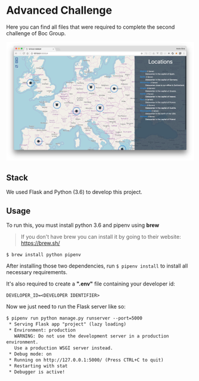 # Advanced Challenge

Here you can find all files that were required to complete the second challenge of Boc Group.

![](screenshot.png)

## Stack

We used Flask and Python (3.6) to develop this project.


## Usage

To run this, you must install python 3.6 and pipenv using **brew**

> If you don't have brew you can install it by going to their website: https://brew.sh/

```shel
$ brew install python pipenv
```


After installing those two dependencies, run ```$ pipenv install``` to install all necessary requirements.

It's also required to create a **".env"** file containing your developer id:

```text
DEVELOPER_ID=<DEVELOPER IDENTIFIER>
```


Now we just need to run the Flask server like so:
 
```shell
$ pipenv run python manage.py runserver --port=5000
 * Serving Flask app "project" (lazy loading)
 * Environment: production
   WARNING: Do not use the development server in a production environment.
   Use a production WSGI server instead.
 * Debug mode: on
 * Running on http://127.0.0.1:5000/ (Press CTRL+C to quit)
 * Restarting with stat
 * Debugger is active!
```









